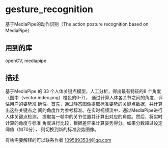 # gesture_recognition
基于MediaPipe的动作识别（The action posture recognition based on MediaPipe）
## 用到的库
openCV, mediapipe
## 描述
基于MediaPipe 的 33 个人体关键点模型，人工分析，得出最有特征的8
个角度（图中（vector index.png）橙色的0-7）， 通过计算人体各关节之间的角度，评估用户的姿势准
确性。首先，通过静态图像提取标准姿势的关键点数据，并计算出这些关键点之
间的角度作为参考标准。在实时视频流中，通过MediaPipe进行人体关键点检测，
提取每一帧中的关节位置并计算出对应的角度。然后，将实时计算的角度与标准
角度进行比较，根据差异来计算姿势得分。如果分数超过设定阈值（如70分），
则切换到新的标准姿势图像。

有啥需要解释的可以联系作者 1095893534@qq.com
